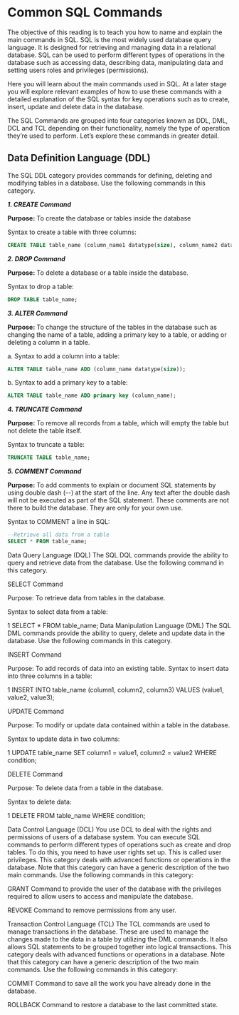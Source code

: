 # Common SQL Commands
The objective of this reading is to teach you how to name and explain the main commands in SQL. SQL is the most widely used database query language. It is designed for retrieving and managing data in a relational database. SQL can be used to perform different types of operations in the database such as accessing data, describing data, manipulating data and setting users roles and privileges (permissions). 

Here you will learn about the main commands used in SQL. At a later stage you will explore relevant examples of how to use these commands with a detailed explanation of the SQL syntax for key operations such as to create, insert, update and delete data in the database. 

The SQL Commands are grouped into four categories known as DDL, DML, DCL and TCL depending on their functionality, namely the type of operation they’re used to perform.  Let’s explore these commands in greater detail.  


## **Data Definition Language (DDL)**  
The SQL DDL category provides commands for defining, deleting and modifying tables in a database. Use the following commands in this category.

_**1. CREATE Command**_

**Purpose:** To create the database or tables inside the database

Syntax to create a table with three columns:

```sql
CREATE TABLE table_name (column_name1 datatype(size), column_name2 datatype(size), column_name3 datatype(size));
```

_**2. DROP Command**_

**Purpose:** To delete a database or a table inside the database. 

Syntax to drop a table:

```sql
DROP TABLE table_name;
```

_**3. ALTER Command**_

**Purpose:** To change the structure of the tables in the database such as changing the name of a table, adding a primary key to a table, or adding or deleting a column in a table.

  a. Syntax to add a column into a table:          

```sql
ALTER TABLE table_name ADD (column_name datatype(size));
```

  b. Syntax to add a primary key to a table:

```sql
ALTER TABLE table_name ADD primary key (column_name);
```

_**4. TRUNCATE Command**_

**Purpose:** To remove all records from a table, which will empty the table but not delete the table itself. 

Syntax to truncate a table:

```sql
TRUNCATE TABLE table_name;
```

_**5. COMMENT Command**_

**Purpose:** To add comments to explain or document SQL statements by using double dash (--) at the start of the line. Any text after the double dash will not be executed as part of the SQL statement. These comments are not there to build the database. They are only for your own use.   

Syntax to COMMENT a line in SQL: 

```sql
--Retrieve all data from a table
SELECT * FROM table_name;
```

Data Query Language (DQL)
The SQL DQL commands provide the ability to query and retrieve data from the database.  Use the following command in this category.

SELECT Command

Purpose: To retrieve data from tables in the database. 

Syntax to select data from a table:

1
SELECT * FROM table_name;
Data Manipulation Language (DML)
The SQL DML commands provide the ability to query, delete and update data in the database.  Use the following commands in this category.

INSERT Command

Purpose: To add records of data into an existing table. 
Syntax to insert data into three columns in a table:

1
INSERT INTO table_name (column1, column2, column3) VALUES (value1, value2, value3);

UPDATE Command 

Purpose: To modify or update data contained within a table in the database. 

Syntax to update data in two columns:

1
UPDATE table_name SET column1 = value1, column2 = value2 WHERE condition;

DELETE Command

Purpose: To delete data from a table in the database.

Syntax to delete data:

1
DELETE FROM table_name WHERE condition;

Data Control Language (DCL)
You use DCL to deal with the rights and permissions of users of a database system. You can execute SQL commands to perform different types of operations such as create and drop tables. To do this, you need to have user rights set up. This is called user privileges. This category deals with advanced functions or operations in the database. Note that this category can have a generic description of the two main commands. Use the following commands in this category:

GRANT Command to provide the user of the database with the privileges required to allow users to access and manipulate the database.

REVOKE Command to remove permissions from any user.

Transaction Control Language (TCL) 
The TCL commands are used to manage transactions in the database. These are used to manage the changes made to the data in a table by utilizing the DML commands. It also allows SQL statements to be grouped together into logical transactions. This category deals with advanced functions or operations in a database. Note that this category can have a generic description of the two main commands. Use the following commands in this category:

COMMIT Command to save all the work you have already done in the database. 

ROLLBACK Command to restore a database to the last committed state.
